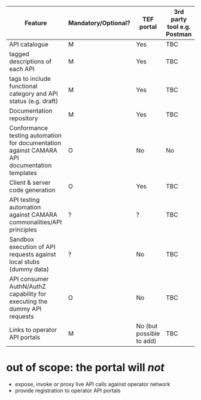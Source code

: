 | Feature       | Mandatory/Optional?  | TEF portal    | 3rd party tool e.g. Postman  |
| ------------- | -------------------- | ------------- | ---------------------------- |
| API catalogue | M                  | Yes           | TBC                          |
| tagged descriptions of each API  | M  |Yes  | TBC  |
| tags to include functional category and API status (e.g. draft)  | M  | Yes  | TBC  |
| Documentation repository | M  | Yes  | TBC  |
| Conformance testing automation for documentation against CAMARA API documentation templates  | O  | No  | No  |
| Client & server code generation | O  | Yes  | TBC  |
| API testing automation against CAMARA commonalities/API principles  | ? | ? | TBC  |
| Sandbox execution of API requests against local stubs (dummy data) | ?  | No  | TBC  |
| API consumer AuthN/AuthZ capability for executing the dummy API requests  | O  | No  | TBC  |
| Links to operator API portals | M  | No (but possible to add) | TBC  |


# out of scope: the portal will _not_
- expose, invoke or proxy live API calls against operator network
- provide registration to operator API portals
